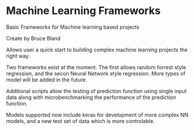 # Machine Learning Frameworks

Basic Frameworks for Machine learning based projects

Create by Bruce Bland

Allows user a quick start to building complex machine learning projects the right way.

Two frameworks exist at the moment. The first allows random forrest style regression, and the secon Neural Network style regression.
More types of model will be added in the future.

Additional scripts allow the testing of prediction function using single input data along with microbenchmarking the performance of the prediction function.

Models supported now include keras for development of more complex NN models, and a new test set of data which is more controlable.
